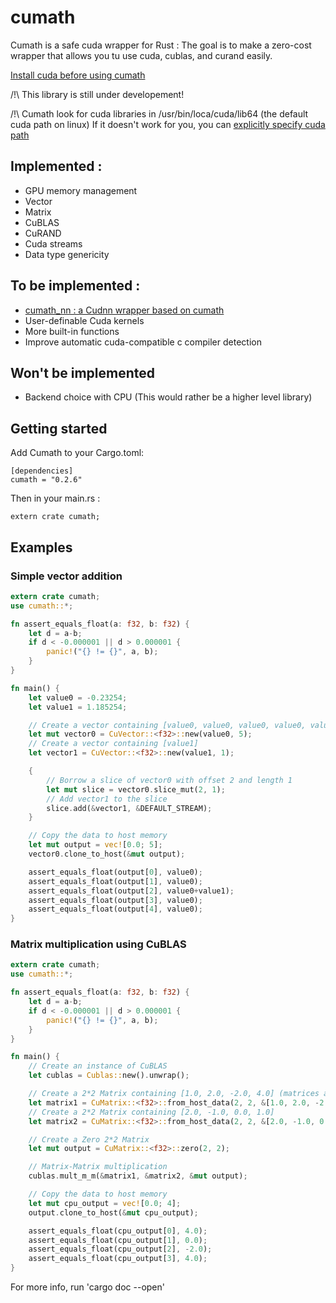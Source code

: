 # cumath

Cumath is a safe cuda wrapper for Rust : The goal is to make a zero-cost wrapper that allows you tu use cuda, cublas, and curand easily.

[Install cuda before using cumath](https://developer.nvidia.com/cuda-toolkit)

/!\ This library is still under developement!

/!\ Cumath look for cuda libraries in /usr/bin/loca/cuda/lib64 (the default cuda path on linux)
    If it doesn't work for you, you can [explicitly specify cuda path](https://stackoverflow.com/questions/26246849/how-to-i-tell-rust-where-to-look-for-a-static-library)


## Implemented :

- GPU memory management
- Vector
- Matrix
- CuBLAS
- CuRAND
- Cuda streams
- Data type genericity

## To be implemented :

- [cumath_nn : a Cudnn wrapper based on cumath](https://github.com/Ltei/cumath_nn)
- User-definable Cuda kernels
- More built-in functions
- Improve automatic cuda-compatible c compiler detection

## Won't be implemented

- Backend choice with CPU (This would rather be a higher level library)

## Getting started

Add Cumath to your Cargo.toml:

    [dependencies]
    cumath = "0.2.6"

Then in your main.rs :

    extern crate cumath;


## Examples

### Simple vector addition

```rust
extern crate cumath;
use cumath::*;

fn assert_equals_float(a: f32, b: f32) {
    let d = a-b;
    if d < -0.000001 || d > 0.000001 {
        panic!("{} != {}", a, b);
    }
}

fn main() {
    let value0 = -0.23254;
    let value1 = 1.185254;

    // Create a vector containing [value0, value0, value0, value0, value0]
    let mut vector0 = CuVector::<f32>::new(value0, 5);
    // Create a vector containing [value1]
    let vector1 = CuVector::<f32>::new(value1, 1);

    {
        // Borrow a slice of vector0 with offset 2 and length 1
        let mut slice = vector0.slice_mut(2, 1);
        // Add vector1 to the slice
        slice.add(&vector1, &DEFAULT_STREAM);
    }

    // Copy the data to host memory
    let mut output = vec![0.0; 5];
    vector0.clone_to_host(&mut output);

    assert_equals_float(output[0], value0);
    assert_equals_float(output[1], value0);
    assert_equals_float(output[2], value0+value1);
    assert_equals_float(output[3], value0);
    assert_equals_float(output[4], value0);
}

```

### Matrix multiplication using CuBLAS 

```rust
extern crate cumath;
use cumath::*;

fn assert_equals_float(a: f32, b: f32) {
    let d = a-b;
    if d < -0.000001 || d > 0.000001 {
        panic!("{} != {}", a, b);
    }
}

fn main() {
    // Create an instance of CuBLAS
    let cublas = Cublas::new().unwrap();

    // Create a 2*2 Matrix containing [1.0, 2.0, -2.0, 4.0] (matrices are row-ordered)
    let matrix1 = CuMatrix::<f32>::from_host_data(2, 2, &[1.0, 2.0, -2.0, 4.0]);
    // Create a 2*2 Matrix containing [2.0, -1.0, 0.0, 1.0]
    let matrix2 = CuMatrix::<f32>::from_host_data(2, 2, &[2.0, -1.0, 0.0, 1.0]);

    // Create a Zero 2*2 Matrix
    let mut output = CuMatrix::<f32>::zero(2, 2);

    // Matrix-Matrix multiplication
    cublas.mult_m_m(&matrix1, &matrix2, &mut output);

    // Copy the data to host memory
    let mut cpu_output = vec![0.0; 4];
    output.clone_to_host(&mut cpu_output);

    assert_equals_float(cpu_output[0], 4.0);
    assert_equals_float(cpu_output[1], 0.0);
    assert_equals_float(cpu_output[2], -2.0);
    assert_equals_float(cpu_output[3], 4.0);
}

```

For more info, run 'cargo doc --open'
